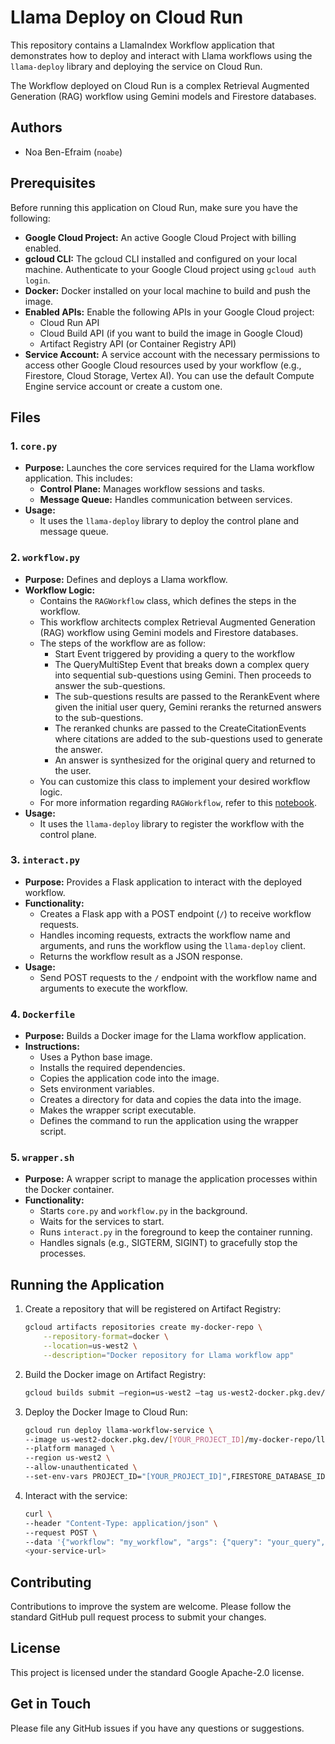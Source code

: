 # Llama Deploy on Cloud Run

This repository contains a LlamaIndex Workflow application that demonstrates how to deploy and interact with Llama workflows using the `llama-deploy` library and deploying the service on Cloud Run. 

The Workflow deployed on Cloud Run is a complex Retrieval Augmented Generation (RAG) workflow using Gemini models and Firestore databases.

## Authors

- Noa Ben-Efraim (`noabe`)

## Prerequisites

Before running this application on Cloud Run, make sure you have the following:

* **Google Cloud Project:** An active Google Cloud Project with billing enabled.
* **gcloud CLI:** The gcloud CLI installed and configured on your local machine. Authenticate to your Google Cloud project using `gcloud auth login`.
* **Docker:** Docker installed on your local machine to build and push the image.
* **Enabled APIs:** Enable the following APIs in your Google Cloud project:
    - Cloud Run API
    - Cloud Build API (if you want to build the image in Google Cloud)
    - Artifact Registry API (or Container Registry API)
* **Service Account:** A service account with the necessary permissions to access other Google Cloud resources used by your workflow (e.g., Firestore, Cloud Storage, Vertex AI). You can use the default Compute Engine service account or create a custom one.

## Files

### 1. `core.py`

- **Purpose:**  Launches the core services required for the Llama workflow application. This includes:
    - **Control Plane:**  Manages workflow sessions and tasks.
    - **Message Queue:**  Handles communication between services.
- **Usage:**
    - It uses the `llama-deploy` library to deploy the control plane and message queue.

### 2. `workflow.py`

- **Purpose:**  Defines and deploys a Llama workflow.
- **Workflow Logic:**
    - Contains the `RAGWorkflow` class, which defines the steps in the workflow. 
    - This workflow architects complex Retrieval Augmented Generation (RAG) workflow using Gemini models and Firestore databases.
    - The steps of the workflow are as follow:
        + Start Event triggered by providing a query to the workflow
        + The QueryMultiStep Event that breaks down a complex query into sequential sub-questions using Gemini. Then proceeds to answer the sub-questions.
        + The sub-questions results are passed to the RerankEvent where given the initial user query, Gemini reranks the returned answers to the sub-questions.
        + The reranked chunks are passed to the CreateCitationEvents where citations are added to the sub-questions used to generate the answer.
        + An answer is synthesized for the original query and returned to the user.
    - You can customize this class to implement your desired workflow logic.
    - For more information regarding `RAGWorkflow`, refer to this [notebook](https://github.com/GoogleCloudPlatform/generative-ai/blob/main/gemini/orchestration/llamaindex_workflows.ipynb).
- **Usage:**
    - It uses the `llama-deploy` library to register the workflow with the control plane.

### 3. `interact.py`

- **Purpose:**  Provides a Flask application to interact with the deployed workflow.
- **Functionality:**
    - Creates a Flask app with a POST endpoint (`/`) to receive workflow requests.
    - Handles incoming requests, extracts the workflow name and arguments, and runs the workflow using the `llama-deploy` client.
    - Returns the workflow result as a JSON response.
- **Usage:**
    - Send POST requests to the `/` endpoint with the workflow name and arguments to execute the workflow.

### 4. `Dockerfile`

- **Purpose:**  Builds a Docker image for the Llama workflow application.
- **Instructions:**
    - Uses a Python base image.
    - Installs the required dependencies.
    - Copies the application code into the image.
    - Sets environment variables.
    - Creates a directory for data and copies the data into the image.
    - Makes the wrapper script executable.
    - Defines the command to run the application using the wrapper script.

### 5. `wrapper.sh`

- **Purpose:**  A wrapper script to manage the application processes within the Docker container.
- **Functionality:**
    - Starts `core.py` and `workflow.py` in the background.
    - Waits for the services to start.
    - Runs `interact.py` in the foreground to keep the container running.
    - Handles signals (e.g., SIGTERM, SIGINT) to gracefully stop the processes.

## Running the Application

1. Create a repository that will be registered on Artifact Registry:
    ```bash
    gcloud artifacts repositories create my-docker-repo \
        --repository-format=docker \
        --location=us-west2 \
        --description="Docker repository for Llama workflow app"
2. Build the Docker image on Artifact Registry:
   ```bash
   gcloud builds submit —region=us-west2 —tag us-west2-docker.pkg.dev/[YOUR_PROJECT_ID]]/my-docker-repo/llama-workflows-app:first
3. Deploy the Docker Image to Cloud Run:
    ```bash
    gcloud run deploy llama-workflow-service \
    --image us-west2-docker.pkg.dev/[YOUR_PROJECT_ID]/my-docker-repo/llama-workflow-app:latest \
    --platform managed \
    --region us-west2 \
    --allow-unauthenticated \
    --set-env-vars PROJECT_ID="[YOUR_PROJECT_ID]",FIRESTORE_DATABASE_ID="[YOUR_FIRESTORE_DATABASE_ID]",LOCATION="[YOUR_PROJECT_LOCATION]
4. Interact with the service:
    ```bash
    curl \
    --header "Content-Type: application/json" \
    --request POST \
    --data '{"workflow": "my_workflow", "args": {"query": "your_query", "num_steps": 2}}' \
    <your-service-url>

## Contributing

Contributions to improve the system are welcome. Please follow the standard GitHub pull request process to submit your changes.

## License

This project is licensed under the standard Google Apache-2.0 license.

## Get in Touch

Please file any GitHub issues if you have any questions or suggestions.